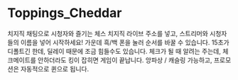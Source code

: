 # Toppings_Cheddar
치지직 채팅으로 시청자와 즐기는 체스
치지직 라이브 주소를 넣고, 스트리머와 시청자들의 이름을 넣어 시작하세요!
가운데 흑/백 폰을 눌러 순서를 바꿀 수 있습니다.
15초가 디폴트긴 한데, 딜레이 때문에 조금 힘들수도 있습니다.
체크가 될 때 알려는 주는데, 체크메이트를 안하더라도 킹이 잡히면 게임이 끝납니다.
앙파상 / 캐슬링 가능하고, 프로모션은 자동적으로 퀸으로 됩니다.
